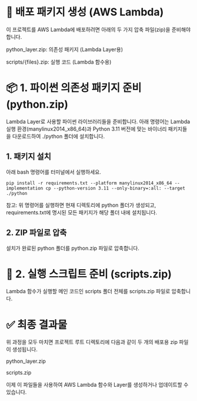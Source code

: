 # 🚀 배포 패키지 생성 (AWS Lambda)
이 프로젝트를 AWS Lambda에 배포하려면 아래의 두 가지 압축 파일(zip)을 준비해야 합니다.

python_layer.zip: 의존성 패키지 (Lambda Layer용)

scripts/{files}.zip: 실행 코드 (Lambda 함수용)

# 📦 1. 파이썬 의존성 패키지 준비 (python.zip)
Lambda Layer로 사용할 파이썬 라이브러리들을 준비합니다. 아래 명령어는 Lambda 실행 환경(manylinux2014_x86_64)과 Python 3.11 버전에 맞는 바이너리 패키지들을 다운로드하여 ./python 폴더에 설치합니다.

## 1. 패키지 설치

아래 bash 명령어를 터미널에서 실행하세요.
```
pip install -r requirements.txt --platform manylinux2014_x86_64 --implementation cp --python-version 3.11 --only-binary=:all: --target ./python
```
참고: 위 명령어를 실행하면 현재 디렉토리에 python 폴더가 생성되고, requirements.txt에 명시된 모든 패키지가 해당 폴더 내에 설치됩니다.

## 2. ZIP 파일로 압축
설치가 완료된 python 폴더를 python.zip 파일로 압축합니다.

# 📜 2. 실행 스크립트 준비 (scripts.zip)
Lambda 함수가 실행할 메인 코드인 scripts 폴더 전체를 scripts.zip 파일로 압축합니다.

# ✅ 최종 결과물
위 과정을 모두 마치면 프로젝트 루트 디렉토리에 다음과 같이 두 개의 배포용 zip 파일이 생성됩니다.

python_layer.zip

scripts.zip

이제 이 파일들을 사용하여 AWS Lambda 함수와 Layer를 생성하거나 업데이트할 수 있습니다.
